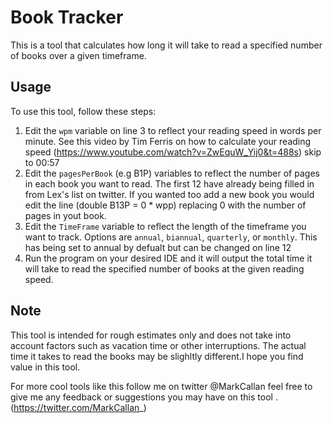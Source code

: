# Book Tracker

This is a tool that calculates how long it will take to read a specified number of books over a given timeframe.

## Usage

To use this tool, follow these steps:

1. Edit the `wpm` variable on line 3 to reflect your reading speed in words per minute. See this video by Tim Ferris on how to calculate your reading speed (https://www.youtube.com/watch?v=ZwEquW_Yij0&t=488s) skip to 00:57
3. Edit the `pagesPerBook` (e.g B1P) variables to reflect the number of pages in each book you want to read. The first 12 have already being filled in from Lex's list on twitter. If you wanted too add a new book you would edit the line (double B13P =  0 * wpp) replacing 0 with the number of pages in yout book.
4. Edit the `TimeFrame` variable to reflect the length of the timeframe you want to track. Options are `annual`, `biannual`, `quarterly`, or `monthly`. This has being set to annual by defualt but can be changed on line 12
5. Run the program on your desired IDE and it will output the total time it will take to read the specified number of books at the given reading speed.


## Note

This tool is intended for rough estimates only and does not take into account factors such as vacation time or other interruptions. The actual time it takes to read the books may be slighltly different.I hope you find value in this tool.

For more cool tools like this follow me on twitter @MarkCallan feel free to give me any feedback or suggestions you may have on this tool . (https://twitter.com/MarkCallan_)

